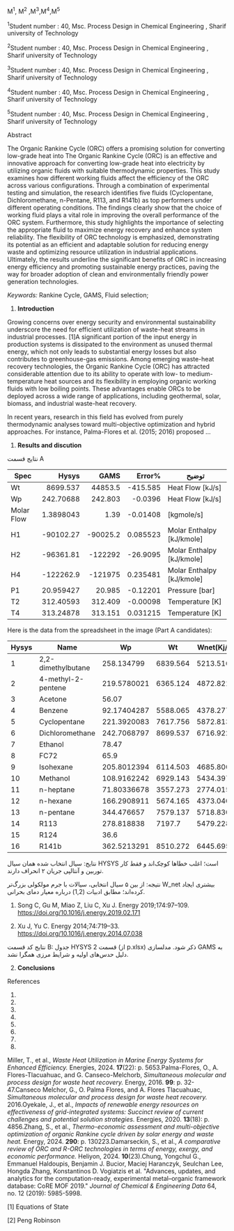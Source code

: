 M<sup>1</sup>, M<sup>2</sup> ,M<sup>3</sup>,M<sup>4</sup>,M<sup>5</sup>

<sup>1</sup>Student number : 40, Msc. Process Design in Chemical
Engineering , Sharif university of Technology

<sup>2</sup>Student number : 40, Msc. Process Design in Chemical
Engineering , Sharif university of Technology

<sup>3</sup>Student number : 40, Msc. Process Design in Chemical
Engineering , Sharif university of Technology

<sup>4</sup>Student number : 40, Msc. Process Design in Chemical
Engineering , Sharif university of Technology

<sup>5</sup>Student number : 40, Msc. Process Design in Chemical
Engineering , Sharif university of Technology

Abstract

The Organic Rankine Cycle (ORC) offers a promising solution for
converting low-grade heat into The Organic Rankine Cycle (ORC) is an
effective and innovative approach for converting low-grade heat into
electricity by utilizing organic fluids with suitable thermodynamic
properties. This study examines how different working fluids affect the
efficiency of the ORC across various configurations. Through a
combination of experimental testing and simulation, the research
identifies five fluids (Cyclopentane, Dichloromethane, n-Pentane, R113,
and R141b) as top performers under different operating conditions. The
findings clearly show that the choice of working fluid plays a vital
role in improving the overall performance of the ORC system.
Furthermore, this study highlights the importance of selecting the
appropriate fluid to maximize energy recovery and enhance system
reliability. The flexibility of ORC technology is emphasized,
demonstrating its potential as an efficient and adaptable solution for
reducing energy waste and optimizing resource utilization in industrial
applications. Ultimately, the results underline the significant benefits
of ORC in increasing energy efficiency and promoting sustainable energy
practices, paving the way for broader adoption of clean and
environmentally friendly power generation technologies.

*Keywords:* Rankine Cycle, GAMS, Fluid selection;

1.  **Introduction**

Growing concerns over energy security and environmental sustainability
underscore the need for efficient utilization of waste-heat streams in
industrial processes. [1]A significant portion of the input energy in
production systems is dissipated to the environment as unused thermal
energy, which not only leads to substantial energy losses but also
contributes to greenhouse-gas emissions. Among emerging waste-heat
recovery technologies, the Organic Rankine Cycle (ORC) has attracted
considerable attention due to its ability to operate with low- to
medium-temperature heat sources and its flexibility in employing organic
working fluids with low boiling points. These advantages enable ORCs to
be deployed across a wide range of applications, including geothermal,
solar, biomass, and industrial waste-heat recovery.

In recent years, research in this field has evolved from purely
thermodynamic analyses toward multi-objective optimization and hybrid
approaches. For instance, Palma-Flores et al. (2015; 2016) proposed
...

1.  **Results and discution**

نتایج قسمت A

| Spec | Hysys | GAMS | Error% | توضیح |
|---|---:|---:|---:|---|
| Wt | 8699.537 | 44853.5 | -415.585 | Heat Flow [kJ/s] |
| Wp | 242.70688 | 242.803 | -0.0396 | Heat Flow [kJ/s] |
| Molar Flow | 1.3898043 | 1.39 | -0.01408 | [kgmole/s] |
| H1 | -90102.27 | -90025.2 | 0.085523 | Molar Enthalpy [kJ/kmole] |
| H2 | -96361.81 | -122292 | -26.9095 | Molar Enthalpy [kJ/kmole] |
| H4 | -122262.9 | -121975 | 0.235481 | Molar Enthalpy [kJ/kmole] |
| P1 | 20.959427 | 20.985 | -0.12201 | Pressure [bar] |
| T2 | 312.40593 | 312.409 | -0.00098 | Temperature [K] |
| T4 | 313.24878 | 313.151 | 0.031215 | Temperature [K] |

Here is the data from the spreadsheet in the image (Part A candidates):

| Hysys | Name | Wp | Wt | Wnet(Kj/s) |
|---|---|---|---|---|
| 1 | 2,2-dimethylbutane | 258.134799 | 6839.564 | 5213.5163 |
| 2 | 4-methyl-2-pentene | 219.5780021 | 6365.124 | 4872.8213 |
| 3 | Acetone | 56.07 |  |  |
| 4 | Benzene | 92.17404287 | 5588.065 | 4378.2778 |
| 5 | Cyclopentane | 221.3920083 | 7617.756 | 5872.813 |
| 6 | Dichloromethane | 242.7068797 | 8699.537 | 6716.9227 |
| 7 | Ethanol | 78.47 |  |  |
| 8 | FC72 | 65.9 |  |  |
| 9 | Isohexane | 205.8012394 | 6114.503 | 4685.8008 |
| 10 | Methanol | 108.9162242 | 6929.143 | 5434.3979 |
| 11 | n-heptane | 71.80336678 | 3557.273 | 2774.0151 |
| 12 | n-hexane | 166.2908911 | 5674.165 | 4373.0408 |
| 13 | n-pentane | 344.476657 | 7579.137 | 5718.8307 |
| 14 | R113 | 278.818838 | 7197.7 | 5479.2284 |
| 15 | R124 | 36.6 |  |  |
| 16 | R141b | 362.5213291 | 8510.272 | 6445.6959 |

نتایج: سیال انتخاب شده همان سیال HYSYS است؛ اغلب خطاها کوچک‌اند و فقط کار توربین و آنتالپی جریان ۲ انحراف دارند.

نتیجه: از بین ۵ سیال انتخابی، سیالات با جرم مولکولی بزرگ‌تر W_net بیشتری ایجاد کرده‌اند؛ مطابق ادبیات (1,2) درباره معیار دمای بحرانی.

1) Song C, Gu M, Miao Z, Liu C, Xu J. Energy 2019;174:97–109. https://doi.org/10.1016/j.energy.2019.02.171

2) Xu J, Yu C. Energy 2014;74:719–33. https://doi.org/10.1016/j.energy.2014.07.038

نتایج کد قسمت B: جدول HYSYS قسمت 2 (از p.xlsx) ذکر شود. مدلسازی GAMS به دلیل حدس‌های اولیه و شرایط مرزی همگرا نشد.

2.  **Conclusions**

References

1.  
2.  
3.  
4.  
5.  
6.  
7.  
8.  

Miller, T., et al., *Waste Heat Utilization in Marine Energy Systems for
Enhanced Efficiency.* Energies, 2024. **17**(22): p. 5653.Palma-Flores,
O., A. Flores-Tlacuahuac, and G. Canseco-Melchorb, *Simultaneous
molecular and process design for waste heat recovery.* Energy, 2016.
**99**: p. 32-47.Canseco Melchor, G., O. Palma Flores, and A. Flores
Tlacuahuac, *Simultaneous molecular and process design for waste heat
recovery.* 2016.Oyekale, J., et al., *Impacts of renewable energy
resources on effectiveness of grid-integrated systems: Succinct review
of current challenges and potential solution strategies.* Energies,
2020. **13**(18): p. 4856.Zhang, S., et al., *Thermo-economic assessment
and multi-objective optimization of organic Rankine cycle driven by
solar energy and waste heat.* Energy, 2024. **290**: p.
130223.Damarseckin, S., et al., *A comparative review of ORC and R-ORC
technologies in terms of energy, exergy, and economic performance.*
Heliyon, 2024. **10**(23).Chung, Yongchul G., Emmanuel Haldoupis,
Benjamin J. Bucior, Maciej Haranczyk, Seulchan Lee, Hongda Zhang,
Konstantinos D. Vogiatzis et al. "Advances, updates, and analytics for
the computation-ready, experimental metal–organic framework database:
CoRE MOF 2019." *Journal of Chemical & Engineering Data* 64, no. 12
(2019): 5985-5998.

[1] Equations of State

[2] Peng Robinson